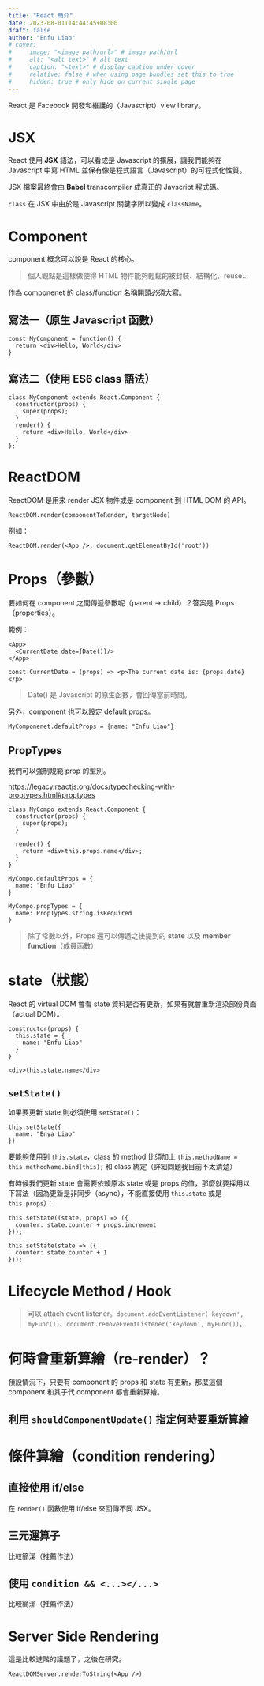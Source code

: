 ```yaml
---
title: "React 簡介"
date: 2023-08-01T14:44:45+08:00
draft: false
author: "Enfu Liao"
# cover:
#     image: "<image path/url>" # image path/url
#     alt: "<alt text>" # alt text
#     caption: "<text>" # display caption under cover
#     relative: false # when using page bundles set this to true
#     hidden: true # only hide on current single page
---
```


React 是 Facebook 開發和維護的（Javascript）view library。

# JSX

React 使用 **JSX** 語法，可以看成是 Javascript 的擴展，讓我們能夠在 Javascript 中寫 HTML 並保有像是程式語言（Javascript）的可程式化性質。

JSX 檔案最終會由 **Babel** transcompiler 成真正的 Javscript 程式碼。

`class` 在 JSX 中由於是 Javascript 關鍵字所以變成 `className`。


# Component

component 概念可以說是 React 的核心。

> 個人觀點是這樣做使得 HTML 物件能夠輕鬆的被封裝、結構化、reuse...

作為 componenet 的 class/function 名稱開頭必須大寫。

## 寫法一（原生 Javascript 函數）
```
const MyComponent = function() {
  return <div>Hello, World</div>
}
```

## 寫法二（使用 ES6 class 語法）

```
class MyComponent extends React.Component {
  constructor(props) {
    super(props);
  }
  render() {
    return <div>Hello, World</div>
  }
};
```

# ReactDOM

ReactDOM 是用來 render JSX 物件或是 component 到 HTML DOM 的 API。

```
ReactDOM.render(componentToRender, targetNode)
```

例如：
```
ReactDOM.render(<App />, document.getElementById('root'))
```


# Props（參數）
要如何在 component 之間傳遞參數呢（parent -> child）？答案是 Props（properties）。

範例：
```
<App>
  <CurrentDate date={Date()}/>
</App>

const CurrentDate = (props) => <p>The current date is: {props.date}</p>
```

> Date() 是 Javascript 的原生函數，會回傳當前時間。

另外，component 也可以設定 default props。

```
MyComponenet.defaultProps = {name: "Enfu Liao"}
```

## PropTypes

我們可以強制規範 prop 的型別。

https://legacy.reactjs.org/docs/typechecking-with-proptypes.html#proptypes


```
class MyCompo extends React.Component {
  constructor(props) {
    super(props);
  }

  render() {
    return <div>this.props.name</div>;
  }
}

MyCompo.defaultProps = {
  name: "Enfu Liao"
}

MyCompo.propTypes = {
  name: PropTypes.string.isRequired
}
```

> 除了常數以外，Props 還可以傳遞之後提到的 **state** 以及 **member function**（成員函數）


# state（狀態）

React 的 virtual DOM 會看 state 資料是否有更新，如果有就會重新渲染部份頁面（actual DOM）。

```
constructor(props) {
  this.state = {
    name: "Enfu Liao"
  }
}
```

```
<div>this.state.name</div>
```

## `setState()`

如果要更新 state 則必須使用 `setState()`：
```
this.setState({
  name: "Enya Liao"
})
```

要能夠使用到 `this.state`，class 的 method 比須加上 `this.methodName = this.methodName.bind(this);` 和 class 綁定（詳細問題我目前不太清楚）

有時候我們更新 state 會需要依賴原本 state 或是 props 的值，那麼就要採用以下寫法（因為更新是非同步（async），不能直接使用 `this.state` 或是 `this.props`）：

```
this.setState((state, props) => ({
  counter: state.counter + props.increment
}));
```

```
this.setState(state => ({
  counter: state.counter + 1
}));
```


# Lifecycle Method / Hook

> 可以 attach event listener。`document.addEventListener('keydown', myFunc())`、`document.removeEventListener('keydown', myFunc())`。




# 何時會重新算繪（re-render）？

預設情況下，只要有 component 的 props 和 state 有更新，那麼這個 component 和其子代 component 都會重新算繪。

## 利用 `shouldComponentUpdate()` 指定何時要重新算繪


# 條件算繪（condition rendering）
## 直接使用 if/else
在 `render()` 函數使用 if/else 來回傳不同 JSX。
## 三元運算子
比較簡潔（推薦作法）
## 使用 `condition && <...></...>` 
比較簡潔（推薦作法）

# Server Side Rendering
這是比較進階的議題了，之後在研究。
```
ReactDOMServer.renderToString(<App />)
```
